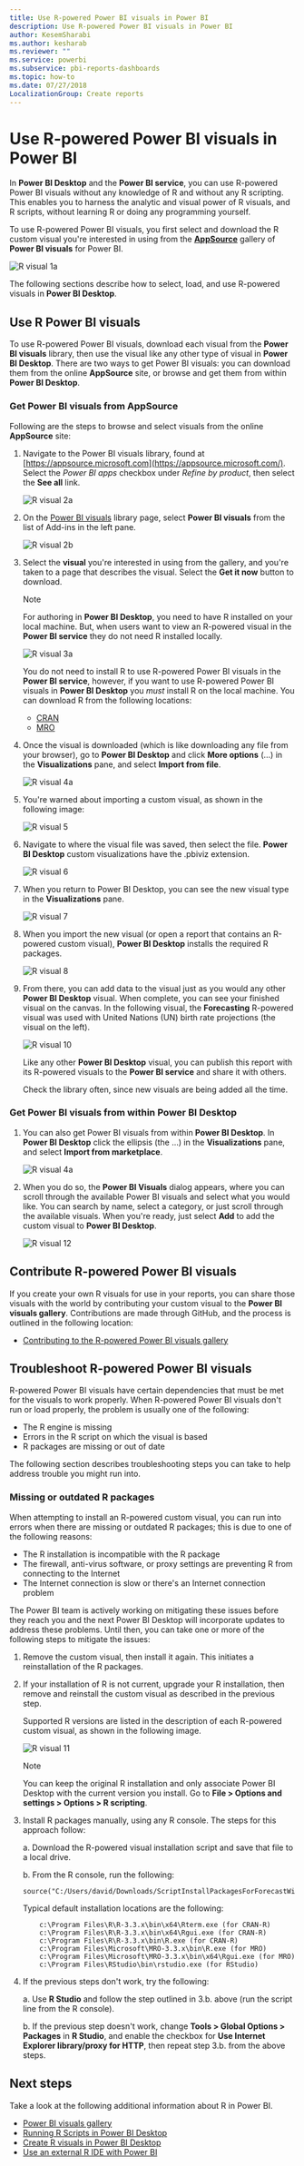 ```yaml
---
title: Use R-powered Power BI visuals in Power BI
description: Use R-powered Power BI visuals in Power BI
author: KesemSharabi
ms.author: kesharab
ms.reviewer: ""
ms.service: powerbi
ms.subservice: pbi-reports-dashboards
ms.topic: how-to
ms.date: 07/27/2018
LocalizationGroup: Create reports
---
```

# Use R-powered Power BI visuals in Power BI

In **Power BI Desktop** and the **Power BI service**, you can use R-powered Power BI visuals without any knowledge of R and without any R scripting. This enables you to harness the analytic and visual power of R visuals, and R scripts, without learning R or doing any programming yourself.

To use R-powered Power BI visuals, you first select and download the R custom visual you're interested in using from the [**AppSource**](https://appsource.microsoft.com/marketplace/apps?product=power-bi-visuals&page=1) gallery of **Power BI visuals** for Power BI.

![R visual 1a](media/desktop-r-powered-custom-visuals/powerbi-r-powered-custom-viz_1a.png)

The following sections describe how to select, load, and use R-powered visuals in **Power BI Desktop**.

## Use R Power BI visuals

To use R-powered Power BI visuals, download each visual from the **Power BI visuals** library, then use the visual like any other type of visual in **Power BI Desktop**. There are two ways to get Power BI visuals: you can download them from the online **AppSource** site, or browse and get them from within **Power BI Desktop**. 

### Get Power BI visuals from AppSource

Following are the steps to browse and select visuals from the online **AppSource** site:

1. Navigate to the Power BI visuals library, found at [https://appsource.microsoft.com](https://appsource.microsoft.com/). Select the *Power BI apps* checkbox under *Refine by product*, then select the **See all** link.

   ![R visual 2a](media/desktop-r-powered-custom-visuals/powerbi-r-powered-custom-viz_2a.png)

2. On the [Power BI visuals](https://appsource.microsoft.com/marketplace/apps?product=power-bi-visuals&page=1) library page, select **Power BI visuals** from the list of Add-ins in the left pane.

   ![R visual 2b](media/desktop-r-powered-custom-visuals/powerbi-r-powered-custom-viz_2b.png)

3. Select the **visual** you're interested in using from the gallery, and you're taken to a page that describes the visual. Select the **Get it now** button to download.

   > [!NOTE]
    > For authoring in **Power BI Desktop**, you need to have R installed on your local machine. But, when users want to view an R-powered visual in the **Power BI service** they do not need R installed locally.

   ![R visual 3a](media/desktop-r-powered-custom-visuals/powerbi-r-powered-custom-viz_3a.png)

   You do not need to install R to use R-powered Power BI visuals in the **Power BI service**, however, if you want to use R-powered Power BI visuals in **Power BI Desktop** you *must* install R on the local machine. You can download R from the following locations:

   * [CRAN](https://cran.r-project.org/)
   * [MRO](https://mran.microsoft.com/)

4. Once the visual is downloaded (which is like downloading any file from your browser), go to **Power BI Desktop** and click **More options** (...) in the **Visualizations** pane, and select **Import from file**.

   ![R visual 4a](media/desktop-r-powered-custom-visuals/powerbi-r-powered-custom-viz_4a.png)
5. You're warned about importing a custom visual, as shown in the following image:

   ![R visual 5](media/desktop-r-powered-custom-visuals/powerbi-r-powered-custom-viz_5.png)
6. Navigate to where the visual file was saved, then select the file. **Power BI Desktop** custom visualizations have the .pbiviz extension.

   ![R visual 6](media/desktop-r-powered-custom-visuals/powerbi-r-powered-custom-viz_6.png)
7. When you return to Power BI Desktop, you can see the new visual type in the **Visualizations** pane.

   ![R visual 7](media/desktop-r-powered-custom-visuals/powerbi-r-powered-custom-viz_7.png)
8. When you import the new visual (or open a report that contains an R-powered custom visual), **Power BI Desktop** installs the required R packages.

   ![R visual 8](media/desktop-r-powered-custom-visuals/powerbi-r-powered-custom-viz_8.png)

9. From there, you can add data to the visual just as you would any other **Power BI Desktop** visual. When complete, you can see your finished visual on the canvas. In the following visual, the **Forecasting** R-powered visual was used with United Nations (UN) birth rate projections (the visual on the left).

    ![R visual 10](media/desktop-r-powered-custom-visuals/powerbi-r-powered-custom-viz_10.png)

    Like any other **Power BI Desktop** visual, you can publish this report with its R-powered visuals to the **Power BI service** and share it with others.

    Check the library often, since new visuals are being added all the time.

### Get Power BI visuals from within **Power BI Desktop**

1. You can also get Power BI visuals from within **Power BI Desktop**. In **Power BI Desktop** click the ellipsis (the ...) in the **Visualizations** pane, and select **Import from marketplace**.

   ![R visual 4a](media/desktop-r-powered-custom-visuals/powerbi-r-powered-custom-viz_4a.png)

2. When you do so, the **Power BI Visuals** dialog appears, where you can scroll through the available Power BI visuals and select what you would like. You can search by name, select a category, or just scroll through the available visuals. When you're ready, just select **Add** to add the custom visual to **Power BI Desktop**.

   ![R visual 12](media/desktop-r-powered-custom-visuals/powerbi-r-powered-custom-viz_12.png)

## Contribute R-powered Power BI visuals

If you create your own R visuals for use in your reports, you can share those visuals with the world by contributing your custom visual to the **Power BI visuals gallery**. Contributions are made through GitHub, and the process is outlined in the following location:

* [Contributing to the R-powered Power BI visuals gallery](https://github.com/Microsoft/PowerBI-visuals#building-r-powered-custom-visual-corrplot)

## Troubleshoot R-powered Power BI visuals

R-powered Power BI visuals have certain dependencies that must be met for the visuals to work properly. When R-powered Power BI visuals don't run or load properly, the problem is usually one of the following:

* The R engine is missing
* Errors in the R script on which the visual is based
* R packages are missing or out of date

The following section describes troubleshooting steps you can take to help address trouble you might run into.

### Missing or outdated R packages

When attempting to install an R-powered custom visual, you can run into errors when there are missing or outdated R packages; this is due to one of the following reasons:

* The R installation is incompatible with the R package
* The firewall, anti-virus software, or proxy settings are preventing R from connecting to the Internet
* The Internet connection is slow or there's an Internet connection problem

The Power BI team is actively working on mitigating these issues before they reach you and the next Power BI Desktop will incorporate updates to address these problems. Until then, you can take one or more of the following steps to mitigate the issues:

1. Remove the custom visual, then install it again. This initiates a reinstallation of the R packages.
2. If your installation of R is not current, upgrade your R installation, then remove and reinstall the custom visual as described in the previous step.

   Supported R versions are listed in the description of each R-powered custom visual, as shown in the following image.

     ![R visual 11](media/desktop-r-powered-custom-visuals/powerbi-r-powered-custom-viz_11.png)
    > [!NOTE]
    > You can keep the original R installation and only associate Power BI Desktop with the current version you install. Go to **File > Options and settings > Options > R scripting**.

3. Install R packages manually, using any R console. The steps for this approach follow:

   a. Download the R-powered visual installation script and save that file to a local drive.

   b. From the R console, run the following:

      ```console
      source("C:/Users/david/Downloads/ScriptInstallPackagesForForecastWithWorkarounds.R")
      ```

   Typical default installation locations are the following:

   ```console
       c:\Program Files\R\R-3.3.x\bin\x64\Rterm.exe (for CRAN-R)
       c:\Program Files\R\R-3.3.x\bin\x64\Rgui.exe (for CRAN-R)
       c:\Program Files\R\R-3.3.x\bin\R.exe (for CRAN-R)
       c:\Program Files\Microsoft\MRO-3.3.x\bin\R.exe (for MRO)
       c:\Program Files\Microsoft\MRO-3.3.x\bin\x64\Rgui.exe (for MRO)
       c:\Program Files\RStudio\bin\rstudio.exe (for RStudio)
   ```

4. If the previous steps don't work, try the following:

   a. Use **R Studio** and follow the step outlined in 3.b. above (run the script line from the R console).

   b. If the previous step doesn't work, change **Tools > Global Options > Packages** in **R Studio**, and enable the checkbox for **Use Internet Explorer library/proxy for HTTP**, then repeat step 3.b. from the above steps.

## Next steps

Take a look at the following additional information about R in Power BI.

* [Power BI visuals gallery](https://app.powerbi.com/visuals/)
* [Running R Scripts in Power BI Desktop](../connect-data/desktop-r-scripts.md)
* [Create R visuals in Power BI Desktop](desktop-r-visuals.md)
* [Use an external R IDE with Power BI](../connect-data/desktop-r-ide.md)
